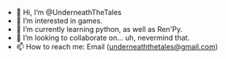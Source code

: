 - 👋 Hi, I’m @UnderneathTheTales
- 👀 I’m interested in games.
- 🌱 I’m currently learning python, as well as Ren'Py.
- 💞️ I’m looking to collaborate on... uh, nevermind that.
- 📫 How to reach me: Email (underneaththetales@gmail.com)

<!---
UnderneathTheTales/UnderneathTheTales is a ✨ special ✨ repository because its `README.md` (this file) appears on your GitHub profile.
You can click the Preview link to take a look at your changes.
--->
